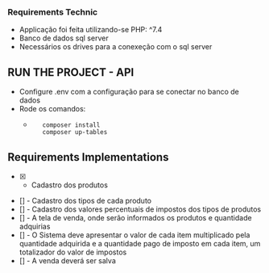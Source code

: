 ### Requirements Technic
- Applicação foi feita utilizando-se PHP: ^7.4
- Banco de dados sql server
- Necessários os drives para a conexeção com o sql server

## RUN THE PROJECT - API
- Configure .env com a configuração para se conectar no banco de dados
- Rode os comandos:
  - ```console
       composer install
       composer up-tables
       ```

## Requirements Implementations

- [x] - Cadastro dos produtos
- [] - Cadastro dos tipos de cada produto
- [] - Cadastro dos valores percentuais de impostos dos tipos de produtos
- [] - A tela de venda, onde serão informados os produtos e quantidade adquirias
- [] - O Sistema deve apresentar o valor de cada item multiplicado pela quantidade adquirida e a quantidade
       pago de imposto em cada item, um totalizador do valor de impostos
- [] - A venda deverá ser salva